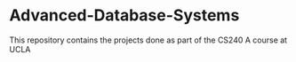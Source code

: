 # Advanced-Database-Systems
This repository contains the projects done as part of the CS240 A course at UCLA
